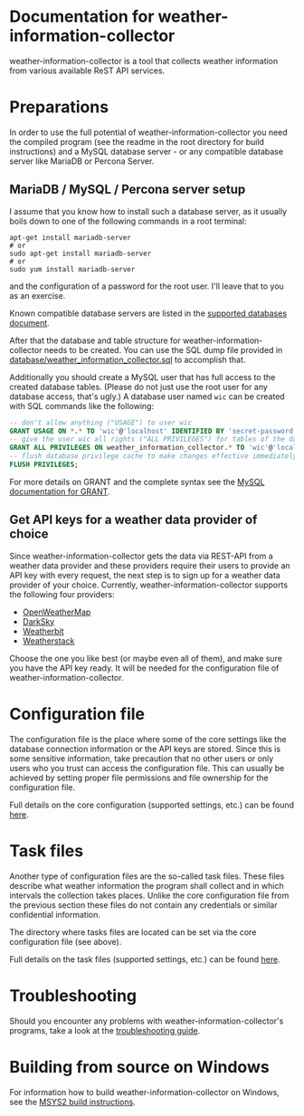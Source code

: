 # Documentation for weather-information-collector

weather-information-collector is a tool that collects weather information from
various available ReST API services.

# Preparations

In order to use the full potential of weather-information-collector you need
the compiled program (see the readme in the root directory for build
instructions) and a MySQL database server - or any compatible database server
like MariaDB or Percona Server.

## MariaDB / MySQL / Percona server setup

I assume that you know how to install such a database server, as it usually
boils down to one of the following commands in a root terminal:

    apt-get install mariadb-server
    # or
    sudo apt-get install mariadb-server
    # or
    sudo yum install mariadb-server

and the configuration of a password for the root user. I'll leave that to you
as an exercise.

Known compatible database servers are listed in the
[supported databases document](./supported-databases.md).

After that the database and table structure for weather-information-collector
needs to be created. You can use the SQL dump file provided in
[database/weather_information_collector.sql](../database/weather_information_collector.sql)
to accomplish that.

Additionally you should create a MySQL user that has full access to the created
database tables. (Please do not just use the root user for any database access,
that's ugly.) A database user named `wic` can be created with SQL commands like
the following:

```sql
-- don't allow anything ("USAGE") to user wic
GRANT USAGE ON *.* TO 'wic'@'localhost' IDENTIFIED BY 'secret-password';
-- give the user wic all rights ("ALL PRIVILEGES") for tables of the database weather_information_collector
GRANT ALL PRIVILEGES ON weather_information_collector.* TO 'wic'@'localhost' IDENTIFIED BY 'secret-password';
-- flush database privilege cache to make changes effective immediately
FLUSH PRIVILEGES;
```

For more details on GRANT and the complete syntax see the
[MySQL documentation for GRANT](https://dev.mysql.com/doc/refman/5.7/en/grant.html).

## Get API keys for a weather data provider of choice

Since weather-information-collector gets the data via REST-API from a weather
data provider and these providers require their users to provide an API key
with every request, the next step is to sign up for a weather data provider of
your choice. Currently, weather-information-collector supports the following
four providers:

* [OpenWeatherMap](https://openweathermap.org/)
* [DarkSky](https://darksky.net/)
* [Weatherbit](https://www.weatherbit.io/)
* [Weatherstack](https://weatherstack.com/)

Choose the one you like best (or maybe even all of them), and make sure you
have the API key ready. It will be needed for the configuration file of
weather-information-collector.

# Configuration file

The configuration file is the place where some of the core settings like the
database connection information or the API keys are stored. Since this is some
sensitive information, take precaution that no other users or only users who
you trust can access the configuration file. This can usually be achieved by
setting proper file permissions and file ownership for the configuration file.

Full details on the core configuration (supported settings, etc.) can be found
[here](configuration-core.md).

# Task files

Another type of configuration files are the so-called task files. These files
describe what weather information the program shall collect and in which
intervals the collection takes places. Unlike the core configuration file from
the previous section these files do not contain any credentials or similar
confidential information.

The directory where tasks files are located can be set via the core
configuration file (see above).

Full details on the task files (supported settings, etc.) can be found
[here](task-files.md).

# Troubleshooting

Should you encounter any problems with weather-information-collector's programs,
take a look at the [troubleshooting guide](troubleshooting.md).

# Building from source on Windows

For information how to build weather-information-collector on Windows, see the
[MSYS2 build instructions](msys2-build.md).
